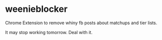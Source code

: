 # weenieblocker
Chrome Extension to remove whiny fb posts about matchups and tier lists.

It may stop working tomorrow. Deal with it.
